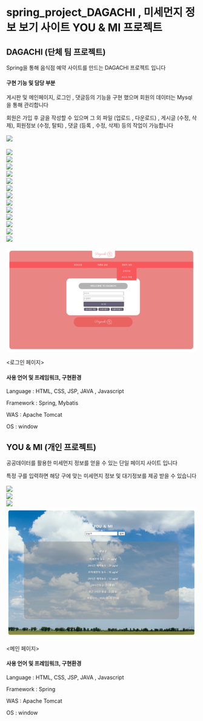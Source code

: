 # spring_project_DAGACHI , 미세먼지 정보 보기 사이트 YOU & MI 프로젝트

## DAGACHI (단체 팀 프로젝트)

Spring을 통해 음식점 예약 사이트를 만드는 DAGACHI 프로젝트 입니다

#### 구현 기능 및 담당 부분

게시판 및 메인페이지, 로그인 , 댓글등의 기능을 구현 했으며 회원의 데이터는 Mysql 을 통해 관리합니다

회원은 가입 후 글을 작성할 수 있으며 그 외 파일 (업로드 , 다운로드) , 게시글 (수정, 삭제), 회원정보 (수정, 탈퇴) , 댓글 (등록 , 수정, 삭제) 등의 작업이 가능합니다
<br/><br/>
<img src="https://user-images.githubusercontent.com/69440128/206436068-e2262820-3f4e-4d76-b0b5-f2894ff2caf5.jpg" width="1400" />
<br/><br/>
<img src="https://user-images.githubusercontent.com/69440128/206435761-6b089aeb-890e-41af-9d8e-43fe011d4113.jpg"/>
<br/>
<img src="https://user-images.githubusercontent.com/69440128/206435886-6c157d27-544d-4b0b-9656-21a8b3bd3326.jpg"/>
<br/>
<img src="https://user-images.githubusercontent.com/69440128/206435888-62bb471b-c86e-4b6e-9de9-157ee4ec0359.jpg"/>
<br/>
<img src="https://user-images.githubusercontent.com/69440128/206435891-8fdb9263-5edb-4461-bd89-baa41724e202.jpg"/>
<br/>
<img src="https://user-images.githubusercontent.com/69440128/206435893-2398d107-01f7-4a5c-926b-4a5bbc116a0a.jpg"/>
<br/>
<img src="https://user-images.githubusercontent.com/69440128/206435898-ab0c36c4-6b9a-4a30-9915-d0f3a417bfb3.jpg"/>
<br/>
<img src="https://user-images.githubusercontent.com/69440128/206435902-00ed2742-21b2-4ce1-b54d-aa743ea61232.jpg"/>
<br/>
<img src="https://user-images.githubusercontent.com/69440128/206435908-f5418ae3-e4e0-4e2f-a1ae-911a1fd11da4.jpg"/>
<br/>
<img src="https://user-images.githubusercontent.com/69440128/206435912-0a62ee46-fd24-4b56-9a88-d085bf148b91.jpg"/>
<br/>
<img src="https://user-images.githubusercontent.com/69440128/206435914-5eaa873f-f78e-4e2e-8415-210fb6e01742.jpg"/>
<br/>
<img src="https://user-images.githubusercontent.com/69440128/206435919-472a4f2c-d525-42bf-92b3-2a61bf9e6516.jpg"/>
<br/>
<img src="https://user-images.githubusercontent.com/69440128/206435922-24cfc557-dd6b-4cc6-858f-1ce73c3aa696.jpg"/>
<br/>
<img src="https://user-images.githubusercontent.com/69440128/206435924-b70c99d8-27cb-415d-a3f9-2747d9da9466.jpg"/>
<br/>

![DAGACHI MAIN](./images/Admin_Login.png)

<로그인 페이지>

#### 사용 언어 및 프레임워크, 구현환경

Language : HTML, CSS, JSP, JAVA , Javascript

Framework : Spring, Mybatis

WAS : Apache Tomcat

OS : window

##

## YOU & MI (개인 프로젝트)

공공데이터를 활용한 미세먼지 정보를 얻을 수 있는 단일 페이지 사이트 입니다

특정 구를 입력하면 해당 구에 맞는 미세먼지 정보 및 대기정보를 제공 받을 수 있습니다
<br/><br/>
<img src="https://user-images.githubusercontent.com/69440128/206435928-95d52ff2-6ffd-428e-98fa-c041728a7c09.jpg"/>
<br/>
<img src="https://user-images.githubusercontent.com/69440128/206435930-a00c852c-3768-4b6f-8008-92491810d351.jpg"/>
<br/>
<img src="https://user-images.githubusercontent.com/69440128/206435879-b9ec95af-16c1-4cc0-a942-089cb58c77f0.jpg"/>
<br/>
![YOU & ME MAIN](./images/finedustMain.png)

<메인 페이지>

#### 사용 언어 및 프레임워크, 구현환경

Language : HTML, CSS, JSP, JAVA , Javascript

Framework : Spring

WAS : Apache Tomcat

OS : window
